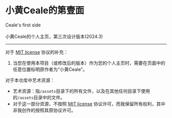 # 小黄Ceale的第壹面
Ceale's first side
<br>
<br>
小黄Ceale的个人主页，第三次设计版本(2024.3)

---

对于 <u>MIT license</u> 协议的补充：

1. 当您在使用本项目（或修改后的版本）作为您的个人主页时，需要在页面中的任意位置标明原作者为“小黄Ceale”。

对于本仓库中艺术资源：
- 艺术资源：指`/assets`目录下的所有文件，以及在其他任何目录下使用的`/assets`目录中的文件。
- 对于这一部分资源，不按照 <u>MIT license</u> 协议许可，而我保留所有权利，其中非我创作的按照其原协议许可。
